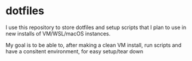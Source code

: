 # dotfiles

I use this repository to store dotfiles and setup scripts that I plan to use in new installs of VM/WSL/macOS instances.

My goal is to be able to, after making a clean VM install, run scripts and have a consitent environment, for easy setup/tear down
